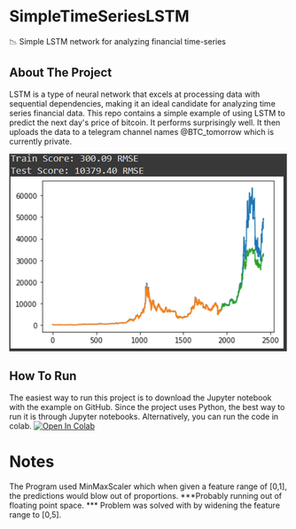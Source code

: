 # SimpleTimeSeriesLSTM
📉 Simple LSTM network for analyzing financial time-series

## About The Project
LSTM is a type of neural network that excels at processing data with sequential dependencies, making it an ideal candidate for analyzing time series financial data.
This repo contains a simple example of using LSTM to predict the next day's price of bitcoin. It performs surprisingly well. It then uploads the data to a telegram channel names @BTC_tomorrow which is currently private.

![alt text](https://github.com/Bardia323/SimpleTimeSeriesLSTM/blob/main/Capture.PNG?raw=true)


## How To Run
The easiest way to run this project is to download the Jupyter notebook with the example on GitHub. Since the project uses Python, the best way to run it is through Jupyter notebooks. Alternatively, you can run the code in colab. [![Open In Colab](https://colab.research.google.com/assets/colab-badge.svg)](https://colab.research.google.com/drive/1ECUKZv2ykmPbKWQ9rgHoPQa70MTmolK1)

# Notes
The Program used MinMaxScaler which when given a feature range of [0,1], the predictions would blow out of proportions. ***Probably running out of floating point space. *** Problem was solved with by widening the feature range to [0,5]. 
